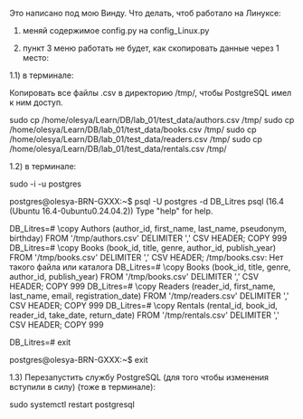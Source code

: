 Это написано под мою Винду. Что делать, чтоб работало на Линуксе:

1) меняй содержимое config.py на config_Linux.py

2) пункт 3 меню работать не будет, как скопировать данные через 1 место:

1.1) в терминале:

Копировать все файлы .csv в директорию /tmp/, чтобы PostgreSQL имел к ним доступ.

sudo cp /home/olesya/Learn/DB/lab_01/test_data/authors.csv /tmp/
sudo cp /home/olesya/Learn/DB/lab_01/test_data/books.csv /tmp/
sudo cp /home/olesya/Learn/DB/lab_01/test_data/readers.csv /tmp/
sudo cp /home/olesya/Learn/DB/lab_01/test_data/rentals.csv /tmp/

1.2) в терминале:

sudo -i -u postgres

postgres@olesya-BRN-GXXX:~$ psql -U postgres -d DB_Litres
psql (16.4 (Ubuntu 16.4-0ubuntu0.24.04.2))
Type "help" for help.

DB_Litres=# \copy Authors (author_id, first_name, last_name, pseudonym, birthday) FROM '/tmp/authors.csv' DELIMITER ',' CSV HEADER;
COPY 999
DB_Litres=# \copy Books (book_id, title, genre, author_id, publish_year) FROM '/tmp/books.csv' DELIMITER ',' CSV HEADER;
/tmp/books.csv: Нет такого файла или каталога
DB_Litres=# \copy Books (book_id, title, genre, author_id, publish_year) FROM '/tmp/books.csv' DELIMITER ',' CSV HEADER;
COPY 999
DB_Litres=# \copy Readers (reader_id, first_name, last_name, email, registration_date) FROM '/tmp/readers.csv' DELIMITER ',' CSV HEADER;
COPY 999
DB_Litres=# \copy Rentals (rental_id, book_id, reader_id, take_date, return_date) FROM '/tmp/rentals.csv' DELIMITER ',' CSV HEADER;
COPY 999

DB_Litres=# exit

postgres@olesya-BRN-GXXX:~$ exit


1.3) Перезапустить службу PostgreSQL (для того чтобы изменения вступили в силу) (тоже в терминале):

sudo systemctl restart postgresql
